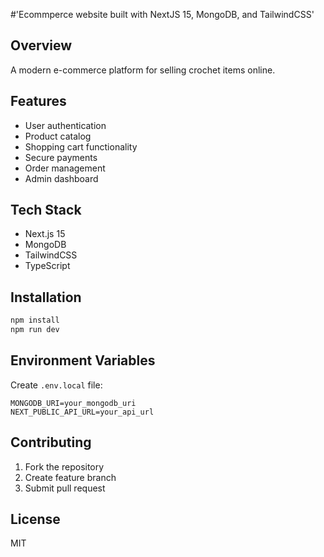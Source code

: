 #'Ecommperce website built with NextJS 15, MongoDB, and TailwindCSS'
## Overview
A modern e-commerce platform for selling crochet items online.

## Features
- User authentication
- Product catalog
- Shopping cart functionality
- Secure payments
- Order management
- Admin dashboard

## Tech Stack
- Next.js 15
- MongoDB
- TailwindCSS
- TypeScript

## Installation
```bash
npm install
npm run dev
```

## Environment Variables
Create `.env.local` file:
```
MONGODB_URI=your_mongodb_uri
NEXT_PUBLIC_API_URL=your_api_url
```

## Contributing
1. Fork the repository
2. Create feature branch
3. Submit pull request

## License
MIT
